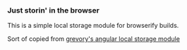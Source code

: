 ### Just storin' in the browser

This is a simple local storage module for browserify builds.

Sort of copied from [grevory's angular local storage module](https://github.com/grevory/angular-local-storage/blob/master/dist/angular-local-storage.js)
